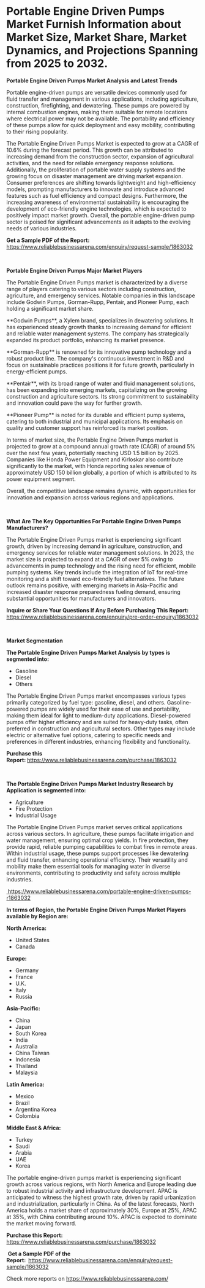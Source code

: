 <p><h1>Portable Engine Driven Pumps Market Furnish Information about Market Size, Market Share, Market Dynamics, and Projections Spanning from 2025 to 2032.</h1></p><p><strong>Portable Engine Driven Pumps Market Analysis and Latest Trends</strong></p>
<p><p>Portable engine-driven pumps are versatile devices commonly used for fluid transfer and management in various applications, including agriculture, construction, firefighting, and dewatering. These pumps are powered by internal combustion engines, making them suitable for remote locations where electrical power may not be available. The portability and efficiency of these pumps allow for quick deployment and easy mobility, contributing to their rising popularity.</p><p>The Portable Engine Driven Pumps Market is expected to grow at a CAGR of 10.6% during the forecast period. This growth can be attributed to increasing demand from the construction sector, expansion of agricultural activities, and the need for reliable emergency response solutions. Additionally, the proliferation of portable water supply systems and the growing focus on disaster management are driving market expansion. Consumer preferences are shifting towards lightweight and high-efficiency models, prompting manufacturers to innovate and introduce advanced features such as fuel efficiency and compact designs. Furthermore, the increasing awareness of environmental sustainability is encouraging the development of eco-friendly engine technologies, which is expected to positively impact market growth. Overall, the portable engine-driven pump sector is poised for significant advancements as it adapts to the evolving needs of various industries.</p></p>
<p><strong>Get a Sample PDF of the Report:&nbsp;</strong> <a href="https://www.reliablebusinessarena.com/enquiry/request-sample/1863032?utm_campaign=1143&utm_medium=2&utm_source=Github&utm_content=ia&utm_term=19022025&utm_id=portable-engine-driven-pumps">https://www.reliablebusinessarena.com/enquiry/request-sample/1863032</a></p>
<p>&nbsp;</p>
<p><strong>Portable Engine Driven Pumps Major Market Players</strong></p>
<p><p>The Portable Engine Driven Pumps market is characterized by a diverse range of players catering to various sectors including construction, agriculture, and emergency services. Notable companies in this landscape include Godwin Pumps, Gorman-Rupp, Pentair, and Pioneer Pump, each holding a significant market share.</p><p>**Godwin Pumps**, a Xylem brand, specializes in dewatering solutions. It has experienced steady growth thanks to increasing demand for efficient and reliable water management systems. The company has strategically expanded its product portfolio, enhancing its market presence.</p><p>**Gorman-Rupp** is renowned for its innovative pump technology and a robust product line. The company's continuous investment in R&D and focus on sustainable practices positions it for future growth, particularly in energy-efficient pumps.</p><p>**Pentair**, with its broad range of water and fluid management solutions, has been expanding into emerging markets, capitalizing on the growing construction and agriculture sectors. Its strong commitment to sustainability and innovation could pave the way for further growth.</p><p>**Pioneer Pump** is noted for its durable and efficient pump systems, catering to both industrial and municipal applications. Its emphasis on quality and customer support has reinforced its market position.</p><p>In terms of market size, the Portable Engine Driven Pumps market is projected to grow at a compound annual growth rate (CAGR) of around 5% over the next few years, potentially reaching USD 1.5 billion by 2025. Companies like Honda Power Equipment and Kirloskar also contribute significantly to the market, with Honda reporting sales revenue of approximately USD 150 billion globally, a portion of which is attributed to its power equipment segment.</p><p>Overall, the competitive landscape remains dynamic, with opportunities for innovation and expansion across various regions and applications.</p></p>
<p>&nbsp;</p>
<p><strong>What Are The Key Opportunities For Portable Engine Driven Pumps Manufacturers?</strong></p>
<p><p>The Portable Engine Driven Pumps market is experiencing significant growth, driven by increasing demand in agriculture, construction, and emergency services for reliable water management solutions. In 2023, the market size is projected to expand at a CAGR of over 5% owing to advancements in pump technology and the rising need for efficient, mobile pumping systems. Key trends include the integration of IoT for real-time monitoring and a shift toward eco-friendly fuel alternatives. The future outlook remains positive, with emerging markets in Asia-Pacific and increased disaster response preparedness fueling demand, ensuring substantial opportunities for manufacturers and innovators.</p></p>
<p><strong>Inquire or Share Your Questions If Any Before Purchasing This Report:</strong> <a href="https://www.reliablebusinessarena.com/enquiry/pre-order-enquiry/1863032?utm_campaign=1143&utm_medium=2&utm_source=Github&utm_content=ia&utm_term=19022025&utm_id=portable-engine-driven-pumps">https://www.reliablebusinessarena.com/enquiry/pre-order-enquiry/1863032</a></p>
<p>&nbsp;</p>
<p><strong>Market Segmentation</strong></p>
<p><strong>The Portable Engine Driven Pumps Market Analysis by types is segmented into:</strong></p>
<p><ul><li>Gasoline</li><li>Diesel</li><li>Others</li></ul></p>
<p><p>The Portable Engine Driven Pumps market encompasses various types primarily categorized by fuel type: gasoline, diesel, and others. Gasoline-powered pumps are widely used for their ease of use and portability, making them ideal for light to medium-duty applications. Diesel-powered pumps offer higher efficiency and are suited for heavy-duty tasks, often preferred in construction and agricultural sectors. Other types may include electric or alternative fuel options, catering to specific needs and preferences in different industries, enhancing flexibility and functionality.</p></p>
<p><strong>Purchase this Report:&nbsp;</strong><a href="https://www.reliablebusinessarena.com/purchase/1863032?utm_campaign=1143&utm_medium=2&utm_source=Github&utm_content=ia&utm_term=19022025&utm_id=portable-engine-driven-pumps">https://www.reliablebusinessarena.com/purchase/1863032</a></p>
<p>&nbsp;</p>
<p><strong>The Portable Engine Driven Pumps Market Industry Research by Application is segmented into:</strong></p>
<p><ul><li>Agriculture</li><li>Fire Protection</li><li>Industrial Usage</li></ul></p>
<p><p>The Portable Engine Driven Pumps market serves critical applications across various sectors. In agriculture, these pumps facilitate irrigation and water management, ensuring optimal crop yields. In fire protection, they provide rapid, reliable pumping capabilities to combat fires in remote areas. Within industrial usage, these pumps support processes like dewatering and fluid transfer, enhancing operational efficiency. Their versatility and mobility make them essential tools for managing water in diverse environments, contributing to productivity and safety across multiple industries.</p></p>
<p><a href="https://www.reliablebusinessarena.com/portable-engine-driven-pumps-r1863032?utm_campaign=1143&utm_medium=2&utm_source=Github&utm_content=ia&utm_term=19022025&utm_id=portable-engine-driven-pumps">&nbsp;https://www.reliablebusinessarena.com/portable-engine-driven-pumps-r1863032</a></p>
<p><strong>In terms of Region, the Portable Engine Driven Pumps Market Players available by Region are:</strong></p>
<p>
    <p> <strong> North America: </strong>
        <ul>
            <li>United States</li>
            <li>Canada</li>
        </ul>
        </p> 
    <p> <strong> Europe: </strong>
        <ul>
            <li>Germany</li>
            <li>France</li>
            <li>U.K.</li>
            <li>Italy</li>
            <li>Russia</li>
        </ul>
        </p> 
    <p> <strong> Asia-Pacific: </strong>
        <ul>
            <li>China</li>
            <li>Japan</li>
            <li>South Korea</li>
            <li>India</li>
            <li>Australia</li>
            <li>China Taiwan</li>
            <li>Indonesia</li>
            <li>Thailand</li>
            <li>Malaysia</li>
        </ul>
        </p> 
    <p> <strong> Latin America: </strong>
        <ul>
            <li>Mexico</li>
            <li>Brazil</li>
            <li>Argentina Korea</li>
            <li>Colombia</li>
        </ul>
        </p> 
    <p> <strong> Middle East & Africa: </strong>
        <ul>
            <li>Turkey</li>
            <li>Saudi</li>
            <li>Arabia</li>
            <li>UAE</li>
            <li>Korea</li>
        </ul>
    </p>
    </p>
<p><p>The portable engine-driven pumps market is experiencing significant growth across various regions, with North America and Europe leading due to robust industrial activity and infrastructure development. APAC is anticipated to witness the highest growth rate, driven by rapid urbanization and industrialization, particularly in China. As of the latest forecasts, North America holds a market share of approximately 30%, Europe at 25%, APAC at 35%, with China contributing around 10%. APAC is expected to dominate the market moving forward.</p></p>
<p><strong>Purchase this Report: </strong><a href="https://www.reliablebusinessarena.com/purchase/1863032?utm_campaign=1143&utm_medium=2&utm_source=Github&utm_content=ia&utm_term=19022025&utm_id=portable-engine-driven-pumps">https://www.reliablebusinessarena.com/purchase/1863032</a></p>
<p>&nbsp;<strong>Get a Sample PDF of the Report:&nbsp;&nbsp;</strong><a href="https://www.reliablebusinessarena.com/enquiry/request-sample/1863032?utm_campaign=1143&utm_medium=2&utm_source=Github&utm_content=ia&utm_term=19022025&utm_id=portable-engine-driven-pumps">https://www.reliablebusinessarena.com/enquiry/request-sample/1863032</a></p>
<p><strong></strong></p>
<p>Check more reports on <a href="https://www.reliablebusinessarena.com/?utm_campaign=1143&utm_medium=2&utm_source=Github&utm_content=ia&utm_term=19022025&utm_id=portable-engine-driven-pumps">https://www.reliablebusinessarena.com/</a></p>